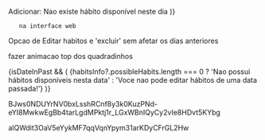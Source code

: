 Adicionar:
<Text>Nao existe hábito disponível neste dia</Text>
          )}
       
       na interface web
       

Opcao de Editar habitos
e 'excluir' sem afetar os dias anteriores

fazer animacao top dos quadradinhos

{isDateInPast && (
          <Text className="text-red-300 mt-10 text-center">
            {habitsInfo?.possibleHabits.length === 0
              ? 'Nao possui hábitos disponíveis nesta data'
              : 'Voce nao pode editar hábitos de uma data passada!'}
          </Text>
        )}
        
BJws0NDUYrNV0bxLsshRCnf8y3k0KuzPNd-eYI8MwkwEgBb4tarLgdMPktj1r_LGxWBnIQyCy2vIe8HDvt5KYbg

alQWdit3OaV5eYykMF7qqVqnYpym31arKDyCFrGL2Hw
